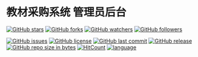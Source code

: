 # 教材采购系统 管理员后台

[![GitHub stars](https://img.shields.io/github/stars/itning/tmpp-admin.svg?style=social&label=Stars)](https://github.com/itning/tmpp-admin/stargazers)
[![GitHub forks](https://img.shields.io/github/forks/itning/tmpp-admin.svg?style=social&label=Fork)](https://github.com/itning/tmpp-admin/network/members)
[![GitHub watchers](https://img.shields.io/github/watchers/itning/tmpp-admin.svg?style=social&label=Watch)](https://github.com/itning/tmpp-admin/watchers)
[![GitHub followers](https://img.shields.io/github/followers/itning.svg?style=social&label=Follow)](https://github.com/itning?tab=followers)

[![GitHub issues](https://img.shields.io/github/issues/itning/tmpp-admin.svg)](https://github.com/itning/tmpp-admin/issues)
[![GitHub license](https://img.shields.io/github/license/itning/tmpp-admin.svg)](https://github.com/itning/tmpp-admin/blob/master/LICENSE)
[![GitHub last commit](https://img.shields.io/github/last-commit/itning/tmpp-admin.svg)](https://github.com/itning/tmpp-admin/commits)
[![GitHub release](https://img.shields.io/github/release/itning/tmpp-admin.svg)](https://github.com/itning/tmpp-admin/releases)
[![GitHub repo size in bytes](https://img.shields.io/github/repo-size/itning/tmpp-admin.svg)](https://github.com/itning/tmpp-admin)
[![HitCount](http://hits.dwyl.io/itning/tmpp-admin.svg)](http://hits.dwyl.io/itning/tmpp-admin)
[![language](https://img.shields.io/badge/language-JAVA-green.svg)](https://github.com/itning/tmpp-admin)